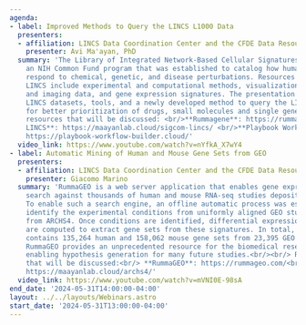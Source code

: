 ```yaml
---
agenda:
- label: Improved Methods to Query the LINCS L1000 Data
  presenters:
  - affiliation: LINCS Data Coordination Center and the CFDE Data Resource Center
    presenter: Avi Ma'ayan, PhD
  summary: 'The Library of Integrated Network-Based Cellular Signatures (LINCS) was
    an NIH Common Fund program that was established to catalog how human cells globally
    respond to chemical, genetic, and disease perturbations. Resources generated by
    LINCS include experimental and computational methods, visualization tools, molecular
    and imaging data, and gene expression signatures. The presentation will cover
    LINCS datasets, tools, and a newly developed method to query the LINCS L1000 data
    for better prioritization of drugs, small molecules and single gene perturbations.<br/><br/>Relevant
    resources that will be discussed: <br/>**Rummagene**: https://rummagene.com/  <br/>**SigCom
    LINCS**: https://maayanlab.cloud/sigcom-lincs/ <br/>**Playbook Workflow Builder**:
    https://playbook-workflow-builder.cloud/'
  video_link: https://www.youtube.com/watch?v=nYfkA_X7wY4
- label: Automatic Mining of Human and Mouse Gene Sets from GEO
  presenters:
  - affiliation: LINCS Data Coordination Center and the CFDE Data Resource Center
    presenter: Giacomo Marino
  summary: 'RummaGEO is a web server application that enables gene expression signature
    search against thousands of human and mouse RNA-seq studies deposited into GEO.
    To enable such a search engine, an offline automatic process was established to
    identify the experimental conditions from uniformly aligned GEO studies available
    from ARCHS4. Once conditions are identified, differential expression signatures
    are computed to extract gene sets from these signatures. In total, RummaGEO currently
    contains 135,264 human and 158,062 mouse gene sets from 23,395 GEO studies. Overall,
    RummaGEO provides an unprecedented resource for the biomedical research community
    enabling hypothesis generation for many future studies.<br/><br/> Relevant resources
    that will be discussed:<br/> **RummaGEO**: https://rummageo.com/<br/> **ARCHS4**:
    https://maayanlab.cloud/archs4/'
  video_link: https://www.youtube.com/watch?v=mVNI0E-98sA
end_date: '2024-05-31T14:00:00-04:00'
layout: ../../layouts/Webinars.astro
start_date: '2024-05-31T13:00:00-04:00'
---
```

